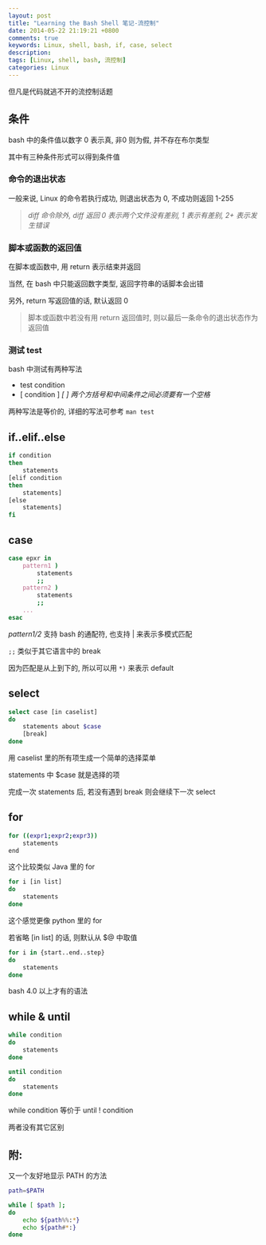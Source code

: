 ```yaml
---
layout: post
title: "Learning the Bash Shell 笔记-流控制"
date: 2014-05-22 21:19:21 +0800
comments: true
keywords: Linux, shell, bash, if, case, select
description: 
tags: [Linux, shell, bash, 流控制]
categories: Linux
---
```


但凡是代码就逃不开的流控制话题
<!--more-->

## 条件

bash 中的条件值以数字 0 表示真, 非0 则为假, 并不存在布尔类型

其中有三种条件形式可以得到条件值

### 命令的退出状态
一般来说, Linux 的命令若执行成功, 则退出状态为 0, 不成功则返回 1-255

> *diff 命令除外, diff 返回 0 表示两个文件没有差别, 1 表示有差别, 2+
> 表示发生错误*

### 脚本或函数的返回值

在脚本或函数中, 用 return 表示结束并返回

当然, 在 bash 中只能返回数字类型, 返回字符串的话脚本会出错

另外, return 写返回值的话, 默认返回 0

> 脚本或函数中若没有用 return 返回值时, 则以最后一条命令的退出状态作为返回值

### 测试 test

bash 中测试有两种写法

* test condition
* [ condition ] *[ ] 两个方括号和中间条件之间必须要有一个空格*

两种写法是等价的, 详细的写法可参考 `man test`

## if..elif..else
```bash
if condition
then
	statements
[elif condition
then
	statements]
[else
	statements]
fi
```

## case
```bash
case epxr in
	pattern1 )
		statements
		;;
	pattern2 )
		statements
		;;
	...
esac
```
*pattern1/2* 支持 bash 的通配符, 也支持 | 来表示多模式匹配

`;;` 类似于其它语言中的 break

因为匹配是从上到下的, 所以可以用 `*)` 来表示 default

## select
```bash
select case [in caselist]
do
	statements about $case
	[break]
done
```
用 caselist 里的所有项生成一个简单的选择菜单

statements 中 $case 就是选择的项

完成一次 statements 后, 若没有遇到 break 则会继续下一次 select

## for
```bash
for ((expr1;expr2;expr3))
	statements
end
```
这个比较类似 Java 里的 for

```bash
for i [in list]
do
	statements
done
```
这个感觉更像 python 里的 for

若省略 [in list] 的话, 则默认从 $@ 中取值

```bash
for i in {start..end..step}
do
	statements
done
```
bash 4.0 以上才有的语法

## while & until
```bash
while condition
do
	statements
done
```

```bash
until condition
do
	statements
done
```
while condition 等价于 until ! condition

两者没有其它区别

## 附:
又一个友好地显示 PATH 的方法
```bash showpath.sh
path=$PATH

while [ $path ];
do
	echo ${path%%:*}
	echo ${path#*:}
done
```
